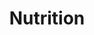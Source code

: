 ---
title: Nutrition
summary: What to eat, when to eat and how to cheat!
category_image: /blog-images/fuggin-ripped.webp
---